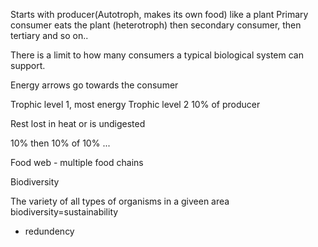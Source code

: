 Starts with producer(Autotroph, makes its own food) like a plant
Primary consumer eats the plant (heterotroph) then secondary consumer, then tertiary and so on..

There is a limit to how many consumers a typical biological system can support.

Energy arrows go towards the consumer

Trophic level 1, most energy
Trophic level 2 10% of producer

Rest lost in heat or is undigested

10% then 10% of 10% ...

Food web - multiple food chains

Biodiversity

The variety of all types of organisms in a giveen area
biodiversity=sustainability
- redundency

